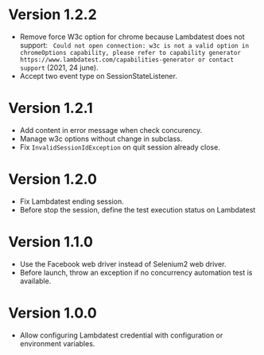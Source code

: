 # Version 1.2.2

* Remove force W3c option for chrome because Lambdatest does not support: ` Could not open connection: w3c is not a valid option in chromeOptions capability, please refer to capability generator https://www.lambdatest.com/capabilities-generator or contact support` (2021, 24 june).
* Accept two event type on SessionStateListener.

# Version 1.2.1

* Add content in error message when check concurency.
* Manage w3c options without change in subclass.
* Fix `InvalidSessionIdException` on quit session already close.

# Version 1.2.0

* Fix Lambdatest ending session.
* Before stop the session, define the test execution status on Lambdatest

# Version 1.1.0

* Use the Facebook web driver instead of Selenium2 web driver.
* Before launch, throw an exception if no concurrency automation test is available.


# Version 1.0.0

* Allow configuring Lambdatest credential with configuration or environment variables.
